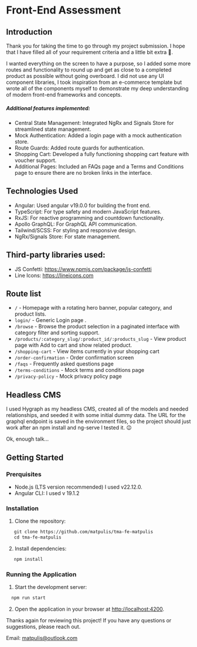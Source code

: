 # Front-End Assessment

## Introduction

Thank you for taking the time to go through my project submission. I hope that I have filled all of your requirement criteria and a little bit extra 🤖.

I wanted everything on the screen to have a purpose, so I added some more routes and functionality to round up and get as close to a completed product as possible without going overboard. I did not use any UI component libraries, I took inspiration from an e-commerce template but wrote all of the components myself to demonstrate my deep understanding of modern front-end frameworks and concepts.

##### Additional features implemented:

- Central State Management: Integrated NgRx and Signals Store for streamlined state management.
- Mock Authentication: Added a login page with a mock authentication store.
- Route Guards: Added route guards for authentication.
- Shopping Cart: Developed a fully functioning shopping cart feature with voucher support.
- Additional Pages: Included an FAQs page and a Terms and Conditions page to ensure there are no broken links in the interface.

## Technologies Used

- Angular: Used angular v19.0.0 for building the front end.
- TypeScript: For type safety and modern JavaScript features.
- RxJS: For reactive programming and countdown functionality.
- Apollo GraphQL: For GraphQL API communication.
- Tailwind/SCSS: For styling and responsive design.
- NgRx/Signals Store: For state management.

## Third-party libraries used:

- JS Confetti: https://www.npmjs.com/package/js-confetti
- Line Icons: https://lineicons.com

## Route list

- `/` - Homepage with a rotating hero banner, popular category, and product lists.
- `login/` - Generic Login page .
- `/browse` - Browse the product selection in a paginated interface with category filter and sorting support.
- `/products/:category_slug/:product_id/:products_slug` - View product page with Add to cart and show related product.
- `/shopping-cart` - View items currently in your shopping cart
- `/order-confirmation` - Order confirmation screen
- `/faqs` - Frequently asked questions page
- `/terms-conditions` - Mock terms and conditions page
- `/privacy-policy` - Mock privacy policy page

## Headless CMS

I used Hygraph as my headless CMS, created all of the models and needed relationships, and seeded it with some initial dummy data. The URL for the graphql endpoint is saved in the environment files, so the project should just work after an npm install and ng-serve I tested it. 😉

Ok, enough talk...

## Getting Started

### Prerquisites

- Node.js (LTS version recommended) I used v22.12.0.
- Angular CLI: I used v 19.1.2

### Installation

1. Clone the repository:

```bash
   git clone https://github.com/matpulis/tma-fe-matpulis
   cd tma-fe-matpulis
```

2. Install dependencies:

```bash
   npm install
```

### Running the Application

1. Start the development server:

```bash
  npm run start
```

2. Open the application in your browser at [http://localhost:4200](http://localhost:4200).

Thanks again for reviewing this project!
If you have any questions or suggestions, please reach out.

Email: matpulis@outlook.com
